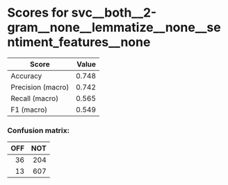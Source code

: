 # Scores for svc__both__2-gram__none__lemmatize__none__sentiment_features__none
|      Score      |Value|
|-----------------|----:|
|Accuracy         |0.748|
|Precision (macro)|0.742|
|Recall (macro)   |0.565|
|F1 (macro)       |0.549|

### Confusion matrix:
|OFF|NOT|
|--:|--:|
| 36|204|
| 13|607|
